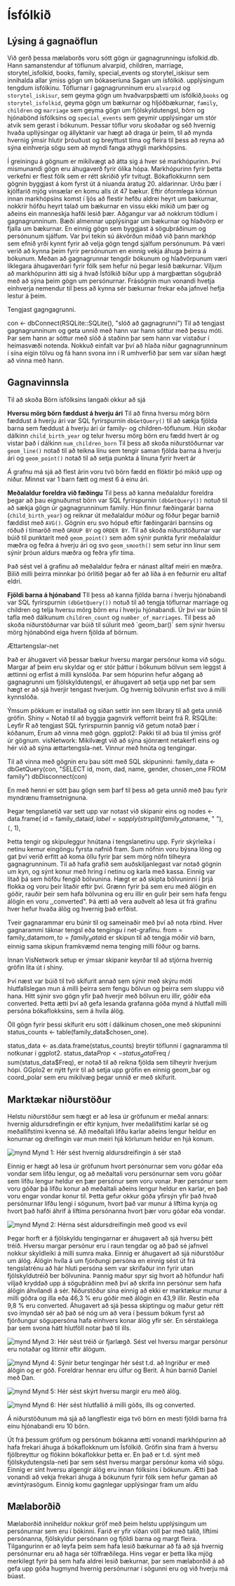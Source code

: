 # Ísfólkið

## Lýsing á gagnaöflun
Við gerð þessa mælaborðs voru sótt gögn úr gagnagrunningu isfolkid.db. Hann samanstendur af töflunum alvarpid, children, marriage, storytel_isfolkid, books, family, special_events og storytel_iskisur sem innihalda allar ýmiss gögn um bókaseríuna Sagan um ísfólkið.  upplýsingum tengdum ísfólkinu. Töflurnar í gagnagrunninum eru `alvarpid` og `storytel_iskisur`, sem geyma gögn um hvaðvarpsþætti um ísfólkið,`books` og `storytel_isfolkid`, geyma gögn um bækurnar og hljóðbækurnar, `family`, `children` og `marriage` sem geyma gögn um fjölskyldutengsl, börn og hjónabönd ísfólksins og `special_events` sem geymir upplýsingar um stór atvik sem gerast í bókunum.
Þessar töflur voru skoðaðar og séð hvernig hvaða upllýsingar og állyktanir var hægt að draga úr þeim, til að mynda hvernig ýmsir hlutir þróuðust og breyttust tíma og fleira til þess að reyna að sýna einhverja sögu sem að myndi fanga athygli markhópsins. 

Í greiningu á gögnum er mikilvægt að átta sig á hver sé markhópurinn. Því mismunandi gögn
eru áhugaverð fyrir ólíka hópa. Markhópurinn fyrir þetta verkefni er  flest fólk sem er rétt
skriðið yfir tvítugt. Bókaflokkurnn sem gögnin byggjast á kom fyrst út á níuanda áratug 20. aldarinnar.
Urðu þær í kjölfarið mjög vinsælar en komu alls út 47 bækur. Eftir óformlega könnun innan
markhópsins komst í ljós að flestir hefðu aldrei heyrt um bækurnar, nokkrir höfðu heyrt talað
um bækurnar en vissu ekki mikið um þær og aðeins ein manneskja hafði lesið þær. Aðgangur var að
nokkrum tödlum í gagnagrunninum. Bæði almennar upplýsingar um bækurnar og hlaðvörp er fjalla um
bækurnar. En einnig gögn sem byggjast á söguþráðinum og persónunum sjálfum. Var því tekin sú ákvörðun
miðað við þann markhóp sem efnið yrði kynnt fyrir að velja gögn tengd sjálfum persónunum. Þá væri
verið að kynna þeim fyrir persónunum en einnig vekja áhuga þeirra á bókunum. Meðan að gagnagrunnar
tengdir bókunum og hlaðvörpunum væri líklegara áhugaverðari fyrir fólk sem hefur nú þegar lesið
bækurnar. Viljum að markhópurinn átti sig á hvað Ísfólkið bíður upp á margþættan söguþráð með að
sýna þeim gögn um persónurnar. Frásögnin mun vonandi hvetja einhverja nemendur til þess að kynna sér
bækurnar frekar eða jafnvel hefja lestur á þeim.

Tengjast gagngagrunni.

  con <- dbConnect(RSQLite::SQLite(), "slóð að gagnagrunni") Til að tengjast gagnagrunninum og geta unnið með
  hann var hann sóttur með þessu móti. Þar sem hann ar sóttur með slóð á staðinn þar sem hann var vistaður í
  heimasvæði notenda. Nokkuð einfalt var því að hlaða niður gagnagrunninum í sína eigin tölvu og fá hann svona
  inn í R umhverfið þar sem var síðan hægt að vinna með hann.

## Gagnavinnsla
Til að skoða Börn ísfólksins langaði okkur að sjá

**Hversu mörg börn fæddust á hverju ári**
Til að finna hversu mörg börn fæddust á hverju ári var SQL fyrirspurnin `dbGetQuery()` til að sækja fjölda barna sem fæddust á hverju ári úr family- og children-töflunum. Hún skoðar dálkinn `child_birth_year` og telur hversu mörg börn eru fædd hvert ár og vistar það í dálkinn `num_children_born`
Til þess að skoða niðurstöðurnar var `geom_line()` notað til að teikna línu sem tengir saman fjölda barna á hverju ári og `geom_point()` notað til að setja punkta á línuna fyrir hvert ár

Á grafnu má sjá að flest árin voru tvö börn fædd en flöktir þó mikið upp og niður. Minnst var 1 barn fætt og mest 6 á einu ári.

**Meðalaldur foreldra við fæðingu**
Til þess að kanna meðalaldur foreldra þegar að þau eignuðumst börn var SQL fyrirspurnin `(dbGetQuery())` notuð til að sækja gögn úr gagnagrunninum family. Hún finnur fæðingarár barna (`child_birth_year`) og reiknar út meðalaldur móður og föður þegar barnið fæddist með `AVG()`. Gögnin eru svo hópuð eftir fæðingarári barnsins og röðuð í tímaröð með `GROUP BY` og `ORDER BY`.
Til að skoða niðurstöðurnar var búið til punktarit með `geom_point()` sem aðm sýnir punkta fyrir meðalaldur mæðra og feðra á hverju ári og svo `geom_smooth()` sem setur inn línur sem sýnir þróun aldurs mæðra og feðra yfir tíma.

Það sést vel á grafinu að meðalaldur feðra er nánast alltaf meiri en mæðra. Bilið milli þeirra minnkar þó örlítið þegar að fer að líða á en feðurnir eru alltaf eldri.

**Fjöldi barna á hjónaband**
TIl þess að kanna fjölda barna í hverju hjónabandi var SQL fyrirspurnin `(dbGetQuery())` notuð til að tengja töflurnar marriage og children og telja hversu mörg börn eru í hverju hjónabandi. Úr þvi var búin til tafla með dálkunum `children_count` og `number_of_marriages`. Til þess að skoða niðurstöðurnar var búið til súlurit með ´geom_bar()´ sem sýnir hversu mörg hjónabönd eiga hvern fjölda af börnum.

Ættartengslar-net

Það er áhugavert við þessar bækur hversu margar persónur koma við sögu. Margar af þeim eru skyldar
og er stór þáttur í bókunum bölvun sem leggst á ættinni og erfist á milli kynslóða. Þar sem hópurinn
hefur aðgang að gagnagrunni um fjölskyldutengsl, er áhugavert að setja upp net þar sem hægt er að sjá
hverjir tengast hverjum. Og hvernig bölvunin erfist svo á milli kynnslóða.

Ýmsum pökkum er installað og síðan settir inn sem library til að geta unnið gröfin.
Shiny = Notað til að byggja gagnvirk vefforrit beint frá R.
RSQLite: Leyfir R að tengjast SQL fyrirspurnin þannig við getum notað þær í kóðanum, Erum að vinna með
gögn.
ggplot2: Pakki til að búa til ýmiss gröf úr gögnum.
visNetwork: Mikilvægt við að sýna sjónrænt netakerfi eins og hér við að sýna ættartengsla-net. Vinnur
með hnúta og tengingar.

Til að vinna með gögnin eru þau sótt með SQL skipuninni:
 family_data <- dbGetQuery(con, "SELECT id, mom, dad, name, gender, chosen_one FROM family")
  dbDisconnect(con)

  En með henni er sótt þau gögn sem þarf til þess að geta unnið með þau fyrir myndrænu framsetnignuna.

  Þegar tengslanetið var sett upp var notast við skipanir eins og
  nodes <- data.frame(
  id = family_data$id,
  label = sapply(strsplit(family_data$name, " "), `[`, 1),

Þetta tengir og skipuleggur hnútana í tengslanetinu upp. Fyrir skýrleika í netinu kemur eingöngu fyrsta nafnið
fram. Sum nöfnin voru býsna löng og gat því verið erfitt að koma öllu fyrir þar sem mörg nöfn tilheyra gagnagrunninum.
Til að hafa grafið sem auðskiljanlegast var notað gögnin um kyn, og sýnt konur með hring í netinu og karla með kassa.
Einnig var litað þá sem höfðu fengið bölvunina. Hægt er að skipta bölvuninni í þrjá flokka og voru þeir litaðir eftir
því. Grænn fyrir þá sem eru með álögin en góðir, rauðir þeir sem hafa bölvunina og eru illir en gulir þeir sem hafa
fengu álögin en voru ,,converted". Þá ætti að vera auðvelt að lesa út frá grafinu hver hefur hvaða álög og hvernig það
erfðist.

Tveir gagnarammar eru búnir til og sameinaðir með því að nota rbind. Hver gagnarammi táknar tengsl eða tengingu í
 net-grafinu. from = family_data$mom, to = family_data$id er skipun til að tengja móðir við barn, einnig sama skipun
 framkvæmd nema tenging milli föður og barns.

 Innan VisNetwork setup er ýmsar skipanir keyrðar til að stjórna hvernig gröfin líta út í shiny.


 Því næst var búið til tvö skífurit annað sem sýnir með skýru móti hlutfallslegan mun á milli þeirra sem fengu bölvun og þeirra
 sem sluppu við hana. Hitt sýnir svo gögn yfir það hverjir með bölvun eru illir, góðir eða converted. Þetta ætti því
 að gefa lesanda grafanna góða mynd á hlutfall milli persóna bókaflokksins, sem á hvíla álög.

 Öll gögn fyrir þessi skífurit eru sótt í dálkinum chosen_one með skipuninni status_counts <- table(family_data$chosen_one).

status_data <- as.data.frame(status_counts) breytir töflunni í gagnaramma til notkunar í ggplot2. status_data$Prop
<- status_data$Freq / sum(status_data$Freq), er notað til að reikna fjölda sem tilheyrir hverjum hópi. GGplo2 er nýtt fyrir
til að setja upp gröfin en einnig geom_bar og coord_polar sem eru mikilvæg þegar unnið er með skífurit.

## Marktækar niðurstöður
Helstu niðurstöður sem hægt er að lesa úr gröfunum er meðal annars: hvernig aldursdrefingin er eftir kynjum, hver meðallífstími karlar sé og meðallífstími kvenna sé.
Að meðaltali lifðu karlar aðeins lengur heldur en konurnar og dreifingin var mun meiri hjá körlunum heldur en hjá konum.

![mynd](image-4.png)
Mynd 1: Hér sést hvernig aldursdreifingin á sér stað 

Einnig er hægt að lesa úr gröfunum hvort persónurnar sem voru góðar eða vondar sem lifðu lengur, og að meðaltali voru persónurnar sem voru góðar sem lifðu lengur heldur en þær persónur sem voru vonar. Þær persónur sem voru góðar þá lifðu konur að meðaltali aðeins lengur heldur en karlar, en það voru engar vondar konur til.
Þetta gefur okkur góða yfirsýn yfir það hvað persónurnar lifðu lengi í sögunum, hvort það var munur á líftíma kynja og hvort það hafði áhrif á líftíma persónanna hvort þær voru góðar eða vondar.

![mynd](image-5.png)
Mynd 2: Hérna sést aldursdreifingin með good vs evil

Þegar horft er á fjölskyldu tengingarnar er áhugavert að sjá hversu þétt tréið. Hversu margar persónur eru í raun
tengdar og að það sé jafnvel nokkur skyldleiki á milli sumra maka. Einnig er áhugavert að sjá niðurstöður um álög.
Álögin hvíla á um fjórðungi persóna en einnig sést út frá tengslatrénu að hár hluti persóna sem var skrifaður inn fyrir
utan fjölskyldutréið ber bölvunina. Þannig maður spyr sig hvort að höfundur hafi viljað kryddað upp á söguþráðinn með
því að skrifa inn persónur sem hafa álögin áhvílandi á sér. Niðurstöður sína einnig að ekki er marktækur munur á milli
góðra og illa eða 46,3 % eru góðir með álögin en 43,9 illir. Restin eða 9,8 % eru converted. Áhugavert að sjá þessa
skiptingu og maður getur rétt svo ímyndað sér að það sé nóg um að vera í þessum bókum fyrst að fjórðungur sögupersóna
hafa einhvers konar álög yfir sér. En sérstaklega þar sem svona hátt hlutföll notar það til ills.

![mynd](image.png)
Mynd 3: Hér sést tréið úr fjarlægð. Sést vel hversu margar persónur eru notaðar og litirnir eftir álögum.

![mynd](image-1.png)
Mynd 4: Sýnir betur tengingar hér sést t.d. að Ingríður er með álögin og er góð. Foreldrar hennar eru úlfur og Berit.
Á hún barnið Daníel með Dan.


![mynd](image-2.png)
Mynd 5: Hér sést skýrt hversu margir eru með álög.

![mynd](image-3.png)
Mynd 6: Hér sést hlutfallið á milli góðs, ills og converted.

Á niðurstöðunum má sjá að langflestir eiga tvö börn en mesti fjöldi barna frá einu hjónabandi eru 10 börn.

Út frá þessum gröfum og persónum bókanna ætti vonandi markhópurinn að hafa frekari áhuga á bókaflokknum
um Ísfólkið. Gröfin sína fram á hversu fjölbreyttur og flókinn bókaflokkur þetta er. En það er t.d. sýnt
með fjölskydutengsla-neti þar sem sést hversu margar persónur koma við sögu. Einnig er sínt hversu algengir
álög eru innan fólksins í bókunum. Ætti það vonandi að vekja frekari áhuga á bókunum fyrir fólk sem hefur
gaman að ævintýrasögum. Einnig komu gagnlegar upplýsingar fram um aldu


## Mælaborðið
Mælaborðið inniheldur nokkur gröf með þeim helstu upplýsingum um persónurnar sem eru í bókinni. Farið er yfir víðan völl þar með talið, líftími persónanna, fjölskyldur persónann og fjöldi barna og margt fleira. Tilgangurinn er að leyfa þeim sem hafa lesið bækurnar að fá að sjá hvernig persónurnar eru að haga sér tölfræðilega. Hins vegar er þetta líka mjög merkilegt fyrir þá sem hafa aldrei lesið bækurnar, þar sem mælaborðið á að gefa upp góða hugmynd hvernig persónurnar í sögunni eru og við hverju má búast.


